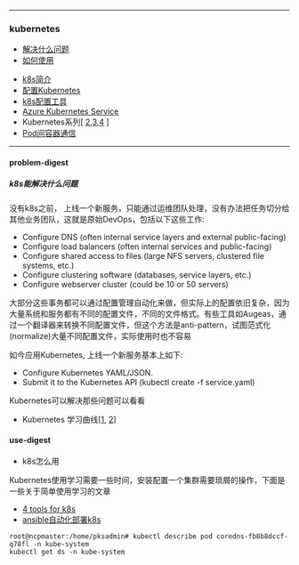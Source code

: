 
---

### kubernetes
+ [解决什么问题](#problem-digest)
+ [如何使用](#use-digest)
- [k8s简介](https://mp.weixin.qq.com/s?__biz=MjM5NjQ4MjYwMQ==&mid=2664615729&idx=1&sn=2c08423255bad3aa9005afa943960672)
- [配置Kubernetes](https://mp.weixin.qq.com/s?__biz=MjM5NjQ4MjYwMQ==&mid=2664614644&idx=3&sn=8176ed98194bf765a5e5ed1cdfbd503b)
- [k8s配置工具](https://mp.weixin.qq.com/s?__biz=MjM5NjQ4MjYwMQ==&mid=2664614666&idx=1&sn=9259273f43b7ca54c00b500988ba4359)
- [Azure Kubernetes Service](https://docs.microsoft.com/en-us/azure/aks/concepts-clusters-workloads)
- Kubernetes系列[ [2](https://mp.weixin.qq.com/s?__biz=MjM5NTU2MTQwNA==&mid=2650660650&idx=2&sn=0a7d468d92d58a683422796de938b29e),[3](https://mp.weixin.qq.com/s?__biz=MjM5NTU2MTQwNA==&mid=2650660702&idx=2&sn=caac340acbf9c4d22751f79e3c011024),[4](https://mp.weixin.qq.com/s?__biz=MjM5NTU2MTQwNA==&mid=2650660760&idx=3&sn=c66a40e21a26824b5a4fd3699c82cd9b) ]
- [Pod间容器通信 ](https://mp.weixin.qq.com/s?__biz=MzAwMDc2NjQ4Nw==&mid=2663495069&idx=1&sn=0dac4fead9cf936caa1adf0f62ab4162)

---

#### problem-digest
##### k8s能解决什么问题

没有k8s之前， 上线一个新服务，只能通过运维团队处理，没有办法把任务切分给其他业务团队，这就是原始DevOps，包括以下这些工作:

+ Configure DNS (often internal service layers and external public-facing)
+ Configure load balancers (often internal services and public-facing)
+ Configure shared access to files (large NFS servers, clustered file systems, etc.)
+ Configure clustering software (databases, service layers, etc.)
+ Configure webserver cluster (could be 10 or 50 servers)

大部分这些事务都可以通过配置管理自动化来做，但实际上的配置依旧复杂，因为大量系统和服务都有不同的配置文件，不同的文件格式。有些工具如Augeas，通过一个翻译器来转换不同配置文件，但这个方法是anti-pattern，试图范式化(normalize)大量不同配置文件，实际使用时也不容易

如今应用Kubernetes, 上线一个新服务基本上如下:

+ Configure Kubernetes YAML/JSON.
+ Submit it to the Kubernetes API (kubectl create -f service.yaml)

Kubernetes可以解决那些问题可以看看
+ Kubernetes 学习曲线[[1](https://mp.weixin.qq.com/s?__biz=MjM5NjQ4MjYwMQ==&mid=2664614519&idx=2&sn=924123937683f49e79fca00c71a4463c), [2](https://opensource.com/article/19/6/kubernetes-basics)]

#### use-digest
+ k8s怎么用

Kubernetes使用学习需要一些时间，安装配置一个集群需要琐屑的操作，下面是一些关于简单使用学习的文章
+ [4 tools for k8s](https://opensource.com/article/19/6/tools-drive-kubernetes)
+ [ansible自动化部署k8s](https://github.com/easzlab/kubeasz)

```
root@ncpmaster:/home/pksadmin# kubectl describe pod coredns-fb8b8dccf-q78fl -n kube-system
kubectl get ds -n kube-system
```
